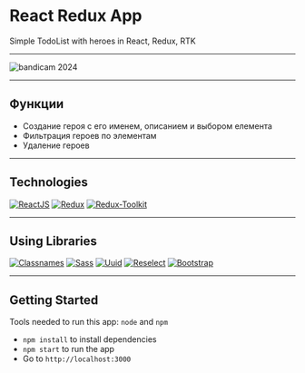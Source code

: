 # React Redux App
Simple TodoList with heroes in React, Redux, RTK


<hr>


![bandicam 2024](https://github.com/ITmTm/todo-list-app/assets/98873757/a68d7597-3340-478b-acc4-f07688f5c10c)

<hr>

## Функции
* Создание героя с его именем, описанием и выбором елемента
* Фильтрация героев по элементам
* Удаление героев

<hr>

## Technologies
[![ReactJS](https://img.shields.io/badge/React-20232A?style=for-the-badge&logo=react&logoColor=61DAFB)](https://reactjs.org)
[![Redux](https://img.shields.io/badge/Redux-593D88?style=for-the-badge&logo=redux&logoColor=white)](https://redux.js.org)
[![Redux-Toolkit](https://img.shields.io/badge/Redux%20Toolkit-%23593d88?style=for-the-badge&logo=redux
)](https://redux-toolkit.js.org/)

<hr>

## Using Libraries
[![Classnames](https://img.shields.io/badge/classnames-%23159957?style=for-the-badge&logo=Classnames
)](https://jedwatson.github.io/classnames//)
[![Sass](https://img.shields.io/badge/sass(scss)-%23bf4080?style=for-the-badge&logo=sass
)](https://sass-lang.com/)
[![Uuid](https://img.shields.io/badge/uuid-black?style=for-the-badge&logo=uuid
)](https://github.com/uuidjs/uuid)
[![Reselect](https://img.shields.io/badge/reselect-yellow?style=for-the-badge&logo=reselect
)](https://github.com/reduxjs/reselect)
[![Bootstrap](https://img.shields.io/badge/bootstrap-%23712cf9?style=for-the-badge&logo=bootstrap
)](https://getbootstrap.com/)

<hr>

## Getting Started
Tools needed to run this app: `node` and `npm`

- `npm install` to install dependencies
- `npm start` to run the app
- Go to `http://localhost:3000`
